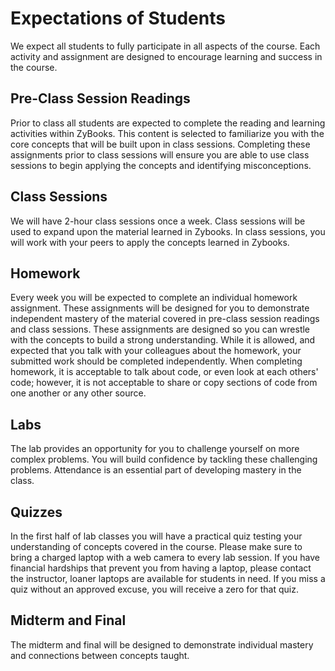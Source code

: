# Expectations of Students #

We expect all students to fully participate in all aspects of the course. Each activity and assignment are designed to encourage learning and success in the course.

## Pre-Class Session Readings

Prior to class all students are expected to complete the reading and learning activities within ZyBooks. This content is selected to familiarize you with the core concepts that will be built upon in class sessions. Completing these assignments prior to class sessions will ensure you are able to use class sessions to begin applying the concepts and identifying misconceptions.

## Class Sessions

We will have 2-hour class sessions once a week. Class sessions will be used to expand upon the material learned in Zybooks. In class sessions, you will work with your peers to apply the concepts learned in Zybooks.

## Homework

Every week you will be expected to complete an individual homework assignment. These assignments will be designed for you to demonstrate independent mastery of the material covered in pre-class session readings and class sessions. These assignments are designed so you can wrestle with the concepts to build a strong understanding. While it is allowed, and expected that you talk with your colleagues about the homework, your submitted work should be completed independently. When completing homework, it is acceptable to talk about code, or even look at each others' code; however, it is not acceptable to share or copy sections of code from one another or any other source.

## Labs

The lab provides an opportunity for you to challenge yourself on more complex problems. You will build confidence by tackling these challenging problems. Attendance is an essential part of developing mastery in the class. 

## Quizzes

In the first half of lab classes you will have a practical quiz testing your understanding of concepts covered in the course. Please make sure to bring a charged laptop with a web camera to every lab session. If you have financial hardships that prevent you from having a laptop, please contact the instructor, loaner laptops are available for students in need. If you miss a quiz without an approved excuse, you will receive a zero for that quiz.

## Midterm and Final

The midterm and final will be designed to demonstrate individual mastery and connections between concepts taught. 